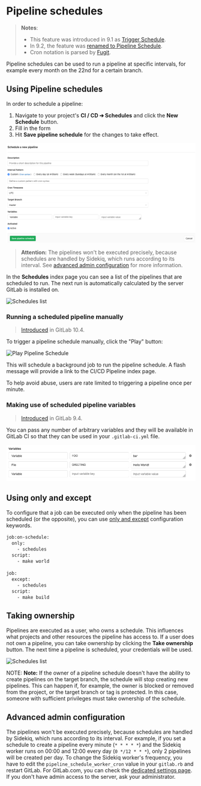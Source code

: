 # Pipeline schedules

> **Notes**:
>
> - This feature was introduced in 9.1 as [Trigger Schedule][ce-10533].
> - In 9.2, the feature was [renamed to Pipeline Schedule][ce-10853].
> - Cron notation is parsed by [Fugit](https://github.com/floraison/fugit).

Pipeline schedules can be used to run a pipeline at specific intervals, for example every
month on the 22nd for a certain branch.

## Using Pipeline schedules

In order to schedule a pipeline:

1. Navigate to your project's **CI / CD ➔ Schedules** and click the
   **New Schedule** button.
1. Fill in the form
1. Hit **Save pipeline schedule** for the changes to take effect.

![New Schedule Form](img/pipeline_schedules_new_form.png)

> **Attention:**
The pipelines won't be executed precisely, because schedules are handled by
Sidekiq, which runs according to its interval.
See [advanced admin configuration](#advanced-admin-configuration) for more
information.

In the **Schedules** index page you can see a list of the pipelines that are
scheduled to run. The next run is automatically calculated by the server GitLab
is installed on.

![Schedules list](img/pipeline_schedules_list.png)

### Running a scheduled pipeline manually

> [Introduced][ce-15700] in GitLab 10.4.

To trigger a pipeline schedule manually, click the "Play" button:

![Play Pipeline Schedule](img/pipeline_schedule_play.png)

This will schedule a background job to run the pipeline schedule. A flash
message will provide a link to the CI/CD Pipeline index page.

To help avoid abuse, users are rate limited to triggering a pipeline once per
minute.

### Making use of scheduled pipeline variables

> [Introduced][ce-12328] in GitLab 9.4.

You can pass any number of arbitrary variables and they will be available in
GitLab CI so that they can be used in your `.gitlab-ci.yml` file.

![Scheduled pipeline variables](img/pipeline_schedule_variables.png)

## Using only and except

To configure that a job can be executed only when the pipeline has been
scheduled (or the opposite), you can use
[only and except](../../../ci/yaml/README.md#only-and-except-simplified) configuration keywords.

```
job:on-schedule:
  only:
    - schedules
  script:
    - make world

job:
  except:
    - schedules
  script:
    - make build
```

## Taking ownership

Pipelines are executed as a user, who owns a schedule. This influences what
projects and other resources the pipeline has access to. If a user does not own
a pipeline, you can take ownership by clicking the **Take ownership** button.
The next time a pipeline is scheduled, your credentials will be used.

![Schedules list](img/pipeline_schedules_ownership.png)

NOTE: **Note:**
If the owner of a pipeline schedule doesn't have the ability to create pipelines
on the target branch, the schedule will stop creating new pipelines. This can
happen if, for example, the owner is blocked or removed from the project, or
the target branch or tag is protected. In this case, someone with sufficient
privileges must take ownership of the schedule.

## Advanced admin configuration

The pipelines won't be executed precisely, because schedules are handled by
Sidekiq, which runs according to its interval. For example, if you set a
schedule to create a pipeline every minute (`* * * * *`) and the Sidekiq worker
runs on 00:00 and 12:00 every day (`0 */12 * * *`), only 2 pipelines will be
created per day. To change the Sidekiq worker's frequency, you have to edit the
`pipeline_schedule_worker_cron` value in your `gitlab.rb` and restart GitLab.
For GitLab.com, you can check the [dedicated settings page][settings]. If you
don't have admin access to the server, ask your administrator.

[ce-10533]: https://gitlab.com/gitlab-org/gitlab-ce/merge_requests/10533
[ce-10853]: https://gitlab.com/gitlab-org/gitlab-ce/merge_requests/10853
[ce-12328]: https://gitlab.com/gitlab-org/gitlab-ce/merge_requests/12328
[ce-15700]: https://gitlab.com/gitlab-org/gitlab-ce/merge_requests/15700
[settings]: https://about.gitlab.com/gitlab-com/settings/#cron-jobs
